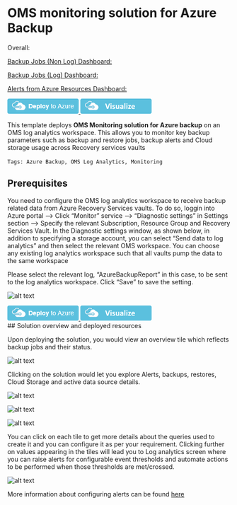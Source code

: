 # OMS monitoring solution for Azure Backup

Overall: <a href="https://portal.azure.com/#create/Microsoft.Template/uri/https%3A%2F%2Fraw.githubusercontent.com%2Fadityabalaji-msft%2Fazure-quickstart-templates%2Fadbalaji-working-branch%2F101-backup-oms-monitoring%2Fazurebackup_monitoring_reporting_soln.json" target="_blank">

Backup Jobs (Non Log) Dashboard: <a href="https://portal.azure.com/#create/Microsoft.Template/uri/https%3A%2F%2Fraw.githubusercontent.com%2Fadityabalaji-msft%2Fazure-quickstart-templates%2Fadbalaji-working-branch%2F101-backup-oms-monitoring%2Fbackup_jobs_non_log.json" target="_blank">

Backup Jobs (Log) Dashboard: <a href="https://portal.azure.com/#create/Microsoft.Template/uri/https%3A%2F%2Fraw.githubusercontent.com%2Fadityabalaji-msft%2Fazure-quickstart-templates%2Fadbalaji-working-branch%2F101-backup-oms-monitoring%2Fbackup_jobs_log.json" target="_blank">

Alerts from Azure Resources Dashboard: <a href="https://portal.azure.com/#create/Microsoft.Template/uri/https%3A%2F%2Fraw.githubusercontent.com%2Fadityabalaji-msft%2Fazure-quickstart-templates%2Fadbalaji-working-branch%2F101-backup-oms-monitoring%2Falerts_from_azure_resources.json" target="_blank">



<img src="https://raw.githubusercontent.com/Azure/azure-quickstart-templates/master/1-CONTRIBUTION-GUIDE/images/deploytoazure.png"/>
</a>
<a href="http://armviz.io/#/?load=https%3A%2F%2Fraw.githubusercontent.com%2FAzure%2Fazure-quickstart-templates%2Fmaster%2F101-backup-oms-monitoring%2Fazuredeploy.json" target="_blank">
<img src="https://raw.githubusercontent.com/Azure/azure-quickstart-templates/master/1-CONTRIBUTION-GUIDE/images/visualizebutton.png"/>
</a>

This template deploys **OMS Monitoring solution for Azure backup** on an OMS log analytics workspace. This allows you to monitor key backup parameters such as backup and restore jobs, backup alerts and Cloud storage usage across Recovery services vaults

`Tags: Azure Backup, OMS Log Analytics, Monitoring`

## Prerequisites

You need to configure the OMS log analytics workspace to receive backup related data from Azure Recovery Services vaults. To do so, loggin into Azure portal –> Click “Monitor” service –> “Diagnostic settings” in Settings section –> Specify the relevant Subscription, Resource Group and Recovery Services Vault. In the Diagnostic settings window, as shown below, in addition to specifying a storage account, you can select “Send data to log analytics” and then select the relevant OMS workspace. You can choose any existing log analytics workspace such that all vaults pump the data to the same workspace

Please select the relevant log, “AzureBackupReport” in this case, to be sent to the log analytics workspace. Click “Save” to save the setting.

![alt text](images/DiagnosticSettings.JPG "Azure log analytics workspace diagnostic setting")
<br>




<a href="https://portal.azure.com/#create/Microsoft.Template/uri/https%3A%2F%2Fraw.githubusercontent.com%2FAzure%2Fazure-quickstart-templates%2Fmaster%2F101-backup-oms-monitoring%2Fazuredeploy.json" target="_blank">
<img src="https://raw.githubusercontent.com/Azure/azure-quickstart-templates/master/1-CONTRIBUTION-GUIDE/images/deploytoazure.png"/>
</a>
<a href="http://armviz.io/#/?load=https%3A%2F%2Fraw.githubusercontent.com%2FAzure%2Fazure-quickstart-templates%2Fmaster%2F101-backup-oms-monitoring%2Fazuredeploy.json" target="_blank">
<img src="https://raw.githubusercontent.com/Azure/azure-quickstart-templates/master/1-CONTRIBUTION-GUIDE/images/visualizebutton.png"/>
</a>


<br>
## Solution overview and deployed resources

Upon deploying the solution, you would view an overview tile which reflects backup jobs and their status.

![alt text](images/OverviewTile.JPG "OMS Monitoring solution for Azure backup monitoring tile")

Clicking on the solution would let you explore Alerts, backups, restores, Cloud Storage and active data source details.

![alt text](images/KeyBackupJobsParameters.jpg "OMS Monitoring solution for Azure backup alerts, backups, restores")

![alt text](images/ActiveDatasources.png "OMS Monitoring solution for Azure backup active data sources distribution")

![alt text](images/CloudStorageInGB.png "OMS Monitoring solution for Azure backup cloud storage distribution")

You can click on each tile to get more details about the queries used to create it and you can configure it as per your requirement. Clicking further on values appearing in the tiles will lead you to Log analytics screen where you can raise alerts for configurable event thresholds and automate actions to be performed when those thresholds are met/crossed.

![alt text](images/LogAnalyticsScreen.JPG "OMS Monitoring solution for Azure backup Log search")

More information about configuring alerts can be found [here](https://docs.microsoft.com/azure/log-analytics/log-analytics-tutorial-response)

